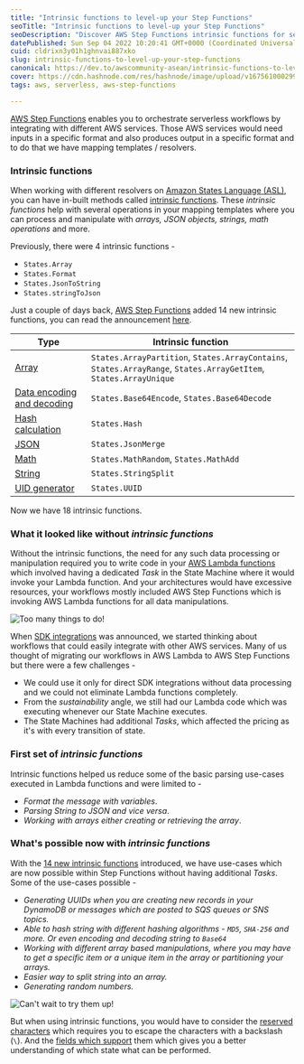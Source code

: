 ```yaml
---
title: "Intrinsic functions to level-up your Step Functions"
seoTitle: "Intrinsic functions to level-up your Step Functions"
seoDescription: "Discover AWS Step Functions intrinsic functions for serverless workflows: manipulate data using arrays, JSON objects, math operations, and more"
datePublished: Sun Sep 04 2022 10:20:41 GMT+0000 (Coordinated Universal Time)
cuid: cldrixn3y01h1ghnvai887xko
slug: intrinsic-functions-to-level-up-your-step-functions
canonical: https://dev.to/awscommunity-asean/intrinsic-functions-to-level-up-your-step-functions-2k84
cover: https://cdn.hashnode.com/res/hashnode/image/upload/v1675610002996/5f61e5de-eb81-4473-9b8f-6b61f166c0c8.jpeg
tags: aws, serverless, aws-step-functions

---
```


[AWS Step Functions](https://aws.amazon.com/step-functions/)  enables you to orchestrate serverless workflows by integrating with different AWS services. Those AWS services would need inputs in a specific format and also produces output in a specific format and to do that we have mapping templates / resolvers. 

### Intrinsic functions
When working with different resolvers on [Amazon States Language (ASL)](https://docs.aws.amazon.com/step-functions/latest/dg/concepts-amazon-states-language.html), you can have in-built methods called [intrinsic functions](https://docs.aws.amazon.com/step-functions/latest/dg/amazon-states-language-intrinsic-functions.html). These *intrinsic functions* help with several operations in your mapping templates where you can process and manipulate with *arrays, JSON objects, strings, math operations* and more.

Previously, there were 4 intrinsic functions - 
+ `States.Array`
+ `States.Format`
+ `States.JsonToString`
+ `States.stringToJson`

Just a couple of days back, [AWS Step Functions](https://aws.amazon.com/step-functions/) added 14 new intrinsic functions, you can read the announcement [here](https://aws.amazon.com/about-aws/whats-new/2022/08/aws-step-functions-14-new-intrinsic-features-process-data-workflows/).
<a name="new-infn"></a>

| Type | Intrinsic function |
| ---- | ---- |
| [Array](https://docs.aws.amazon.com/step-functions/latest/dg/amazon-states-language-intrinsic-functions.html#asl-intrsc-func-arrays) | `States.ArrayPartition`, `States.ArrayContains`, `States.ArrayRange`, `States.ArrayGetItem`, `States.ArrayUnique` |
| [Data encoding and decoding](https://docs.aws.amazon.com/step-functions/latest/dg/amazon-states-language-intrinsic-functions.html#asl-intrsc-func-data-encode-decode) | `States.Base64Encode`, `States.Base64Decode` |
| [Hash calculation](https://docs.aws.amazon.com/step-functions/latest/dg/amazon-states-language-intrinsic-functions.html#asl-intrsc-func-hash-calc) | `States.Hash` |
| [JSON](https://docs.aws.amazon.com/step-functions/latest/dg/amazon-states-language-intrinsic-functions.html#asl-intrsc-func-json-manipulate) | `States.JsonMerge` |
| [Math](https://docs.aws.amazon.com/step-functions/latest/dg/amazon-states-language-intrinsic-functions.html#asl-intrsc-func-math-operation) | `States.MathRandom`, `States.MathAdd` |
| [String](https://docs.aws.amazon.com/step-functions/latest/dg/amazon-states-language-intrinsic-functions.html#asl-intrsc-func-string-operation) | `States.StringSplit` |
| [UID generator](https://docs.aws.amazon.com/step-functions/latest/dg/amazon-states-language-intrinsic-functions.html#asl-intrsc-func-uuid-generate) | `States.UUID`|

Now we have 18 intrinsic functions. 

### What it looked like without *intrinsic functions*
Without the intrinsic functions, the need for any such data processing or manipulation required you to write code in your [AWS Lambda functions](https://aws.amazon.com/lambda/) which involved having a dedicated *Task* in the State Machine where it would invoke your Lambda function. 
And your architectures would have excessive resources, your workflows mostly included AWS Step Functions which is invoking AWS Lambda functions for all data manipulations. 

![Too many things to do!](https://cdn.hashnode.com/res/hashnode/image/upload/v1675609998033/78c44886-de4b-45c3-9936-f86d45769c4d.gif)

When [SDK integrations](https://aws.amazon.com/about-aws/whats-new/2021/09/aws-step-functions-200-aws-sdk-integration/) was announced, we started thinking about workflows that could easily integrate with other AWS services. Many of us thought of migrating our workflows in AWS Lambda to AWS Step Functions but there were a few challenges - 
+ We could use it only for direct SDK integrations without data processing and we could not eliminate Lambda functions completely.
+ From the *sustainability* angle, we still had our Lambda code which was executing whenever our State Machine executes. 
+ The State Machines had additional *Tasks*, which affected the pricing as it's with every transition of state. 

### First set of *intrinsic functions*
Intrinsic functions helped us reduce some of the basic parsing use-cases executed in Lambda functions and were limited to -
+ *Format the message with variables*.
+ *Parsing String to JSON and vice versa*.
+ *Working with arrays either creating or retrieving the array*. 

### What's possible now with *intrinsic functions*
With the [14 new intrinsic functions](#new-infn) introduced, we have use-cases which are now possible within Step Functions without having additional *Tasks*. Some of the use-cases possible - 
+ *Generating UUIDs when you are creating new records in your DynamoDB or messages which are posted to SQS queues or SNS topics.*
+ *Able to hash string with different hashing algorithms - `MD5`, `SHA-256` and more. Or even encoding and decoding string to `Base64`*
+ *Working with different array based manipulations, where you may have to get a specific item or a unique item in the array or partitioning your arrays.*
+ *Easier way to split string into an array.*
+ *Generating random numbers.*

![Can't wait to try them up!](https://cdn.hashnode.com/res/hashnode/image/upload/v1675610001139/f62fa690-2421-4c90-befb-5e2e0175c57c.gif)

But when using intrinsic functions, you would have to consider the [reserved characters](https://docs.aws.amazon.com/step-functions/latest/dg/amazon-states-language-intrinsic-functions.html#amazon-states-language-intrinsic-functions-escapes) which requires you to escape the characters with a backslash (`\`). And the [fields which support](https://docs.aws.amazon.com/step-functions/latest/dg/amazon-states-language-intrinsic-functions.html#amazon-states-language-intrinsic-functions-states) them which gives you a better understanding of which state what can be performed. 